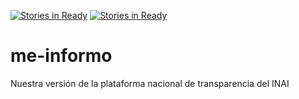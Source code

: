 [![Stories in Ready](https://badge.waffle.io/civica-digital/me-informo.png?label=ready&title=Ready)](https://waffle.io/civica-digital/me-informo)
[![Stories in Ready](https://badge.waffle.io/civica-digital/me-informo.png?label=ready&title=Ready)](https://waffle.io/civica-digital/me-informo)
# me-informo
Nuestra versión de la plataforma nacional de transparencia del INAI
